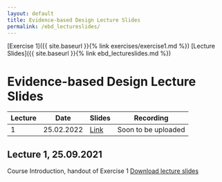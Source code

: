 ```yaml
---
layout: default
title: Evidence-based Design Lecture Slides
permalink: /ebd_lectureslides/
---
```


[Exercise 1]({{ site.baseurl }}{% link exercises/exercise1.md %}) [Lecture Slides]({{ site.baseurl }}{% link ebd_lectureslides.md %})

# Evidence-based Design Lecture Slides

| Lecture | Date       | Slides                                                      | Recording           |
| ------- | ---------- | ----------------------------------------------------------- | ------------------- |
|       1 | 25.02.2022 | [Link](https://polybox.ethz.ch/index.php/s/ulRM7VdTZGsb3lc) | Soon to be uploaded |

## Lecture 1, 25.09.2021
Course Introduction, handout of Exercise 1
[Download lecture slides](https://polybox.ethz.ch/index.php/s/ulRM7VdTZGsb3lc)
